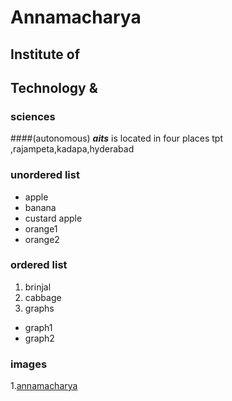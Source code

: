 # Annamacharya
## Institute of 
## Technology &
### sciences
####(autonomous)
***aits*** is located in four places tpt ,rajampeta,kadapa,hyderabad
### unordered list
* apple
* banana
* custard apple
* orange1
* orange2
### ordered list
1. brinjal
2. cabbage
3. graphs
  * graph1
  * graph2
### images
1.[annamacharya](https://www.google.com/search?q=aits+logo&rlz=1C1CHBF_enIN838IN838&tbm=isch&source=iu&ictx=1&fir=s_XCcttxVHn_jM%253A%252CLTCH34l6McETVM%252C_&vet=1&usg=AI4_-kTc3qV8fCmXOkzOKo6RbDV4Y_TLkg&sa=X&ved=2ahUKEwj9gMaYwYLoAhWCzjgGHUJpBnoQ9QEwBXoECAoQHA&biw=1280&bih=578#imgrc=s_XCcttxVHn_jM)
